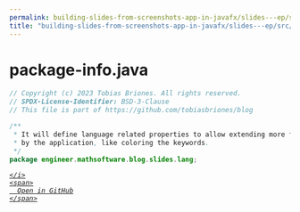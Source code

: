 ```yaml
---
permalink: building-slides-from-screenshots-app-in-javafx/slides---ep/src/main/java/engineer/mathsoftware/blog/slides/lang/package-info.java.html
title: "building-slides-from-screenshots-app-in-javafx/slides---ep/src/main/java/engineer/mathsoftware/blog/slides/lang/package-info.java"
---
```


# package-info.java
```java
// Copyright (c) 2023 Tobias Briones. All rights reserved.
// SPDX-License-Identifier: BSD-3-Clause
// This file is part of https://github.com/tobiasbriones/blog

/**
 * It will define language related properties to allow extending more features
 * by the application, like coloring the keywords.
 */
package engineer.mathsoftware.blog.slides.lang;

```
<div class="social open-gh-btn my-4">
  <a class="btn btn-github" href="https://github.com/tobiasbriones/blog/tree/main/swe/dev/java/javafx/drawing/productivity/building-slides-from-screenshots-app-in-javafx/slides---ep/src/main/java/engineer/mathsoftware/blog/slides/lang/package-info.java" target="_blank">
    <i class="fab fa-github">
      
    </i>
    <span>
      Open in GitHub
    </span>
  </a>
</div>